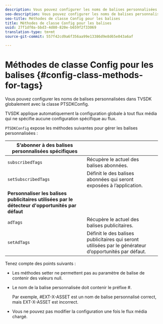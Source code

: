 ```yaml
---
description: Vous pouvez configurer les noms de balises personnalisées dans TVSDK globalement avec la classe PTSDKConfig.
seo-description: Vous pouvez configurer les noms de balises personnalisées dans TVSDK globalement avec la classe PTSDKConfig.
seo-title: Méthodes de classe Config pour les balises
title: Méthodes de classe Config pour les balises
uuid: 27f1df0a-bbd3-4d80-820e-b659f2f33069
translation-type: tm+mt
source-git-commit: 557f42cd9a6f356aa99e13386d9e8d65e043a6af

---
```



# Méthodes de classe Config pour les balises {#config-class-methods-for-tags}

Vous pouvez configurer les noms de balises personnalisées dans TVSDK globalement avec la classe PTSDKConfig.

TVSDK applique automatiquement la configuration globale à tout flux média qui ne spécifie aucune configuration spécifique au flux.

`PTSDKConfig` expose les méthodes suivantes pour gérer les balises personnalisées :

| **S’abonner à des balises personnalisées spécifiques** |  |
|---|---|
| `subscribedTags` | Récupère le  actuel des balises abonnées. |
| `setSubscribedTags` | Définit le  des balises abonnées qui seront exposées à l’application. |
| **Personnaliser les balises publicitaires utilisées par le détecteur d&#39;opportunités par défaut** |
| `adTags` | Récupère le  actuel des balises publicitaires. |
| `setAdTags` | Définit le  des balises publicitaires qui seront utilisées par le générateur d’opportunités par défaut. |


Tenez compte des points suivants :

* Les méthodes setter ne permettent pas au paramètre de balise de contenir des valeurs null.
* Le nom de la balise personnalisée doit contenir le préfixe #.

   Par exemple, #EXT-X-ASSET est un nom de balise personnalisé correct, mais EXT-X-ASSET est incorrect.
* Vous ne pouvez pas modifier la configuration une fois le flux média chargé.